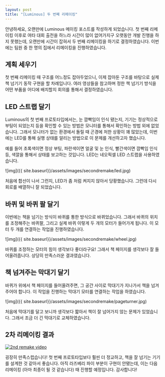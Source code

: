 ```yaml
---
layout: post
title: "[Luminous] 두 번째 리메이킹"
---
```


안녕하세요, 오랜만에 Luminous 메이킹 포스트를 작성하게 되었습니다. 첫 번째 리메이킹 이후로 여타 대회 출전을 하느라 시간이 많이 없어가지구 오랫동안 개발 진행을 하지 못했는데, 오랜만에 시간이 잡혀서 두 번째 리메이킹을 하기로 결정하였습니다. 이번에는 팀원 중 한 명의 집에서 리메이킹을 진행하였습니다.

## 계획 세우기

첫 번째 리메이킹 때 구조를 어느정도 잡아두었으니, 이제 잡아둔 구조를 바탕으로 실제 책 넘기기 동작 구현을 할 차례입니다. 여러 영상들을 참고하며 정한 책 넘기기 방식을 어떤 부품을 어디에 배치할지 회의를 통해서 결정하였습니다.

## LED 스트랩 달기

Luminous의 첫 번째 프로토타입에서는, 눈 깜빡임이 인식 됐는지, 기기는 정상적으로 부팅이 되었는지 등을 확인할 수 있는 방법은 모니터를 통해서 확인하는 방법 외에 없었습니다. 그래서 모니터가 없는 환경에서 돌릴 때 곤경에 처한 상황이 꽤 많았는데, 이번에는 LED를 통해 실행 상태를 알리는 방법으로 이 문제를 개선하고자 했습니다.

예를 들어 초록색이면 정상 부팅, 파란색이면 얼굴 및 눈 인식, 빨간색이면 깜빡임 인식 등, 색깔을 통해서 상태를 보고하는 것입니다. LED는 네오픽셀 LED 스트랩을 사용하였습니다.

![img]({{ site.baseurl}}/assets/images/secondremake/led.jpg)

처음에 합선이 나서 그런지, LED가 좀 처럼 켜지지 않아서 당황했습니다. 그런데 다시 회로를 배열하니 잘 되었습니다.

## 바퀴 및 바퀴 팔 달기

이번에는 책을 넘기는 방식이 바퀴를 통한 방식으로 바뀌었습니다. 그래서 바퀴의 위치를 조정해주는 바퀴팔, 그리고 실제 바퀴 이렇게 두 개의 모터가 들어가게 됩니다. 이 모터 두 개를 연결하는 작업을 진행하였습니다.

![img]({{ site.baseurl}}/assets/images/secondremake/wheel.jpg)

바퀴를 조정하는 모터의 힘이 생각보다 좋더라구요! 그래서 책 페이지를 생각보다 잘 들어올려줍니다. 상당히 만족스러운 결과였습니다.

## 책 넘겨주는 막대기 달기

바퀴가 위에서 책 페이지를 들어올려주면, 그 공간 사이로 막대기가 지나가서 책을 넘겨주어야 합니다. 이 작업을 진행하는 막대기 모터를 연결하는 작업을 하였습니다.

![img]({{ site.baseurl}}/assets/images/secondremake/pageturner.jpg)

처음에 막대기를 달고 보니까 생각보다 짧아서 책이 잘 넘어가지 않는 문제가 있었습니다. 그래서 조금 더 긴 막대기로 교체하였습니다.

## 2차 리메이킹 결과

[![2nd remake video](https://img.youtube.com/vi/YO0zlxMySjc/0.jpg)](https://www.youtube.com/watch?v=YO0zlxMySjc)

굉장히 만족스럽습니다! 첫 번째 프로토타입보다 훨씬 더 정교하고, 책을 잘 넘기는 기기를 설계한 것 같아서 좋습니다. 아직 라즈베리 파이 부분이 구현이 안됐는데, 이는 다음 리메이킹 (아마 최종이 될 것 같습니다) 때 진행할 예정입니다. 감사합니다!
